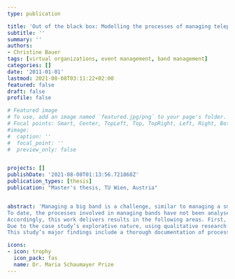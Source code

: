 ```yaml
---
type: publication

title: 'Out of the black box: Modelling the processes of managing telephone bands'
subtitle: ''
summary: ''
authors:
- Christine Bauer
tags: [virtual organizations, event management, band management]
categories: []
date: '2011-01-01'
lastmod: 2021-08-08T03:11:22+02:00
featured: false
draft: false
profile: false

# Featured image
# To use, add an image named `featured.jpg/png` to your page's folder.
# Focal points: Smart, Center, TopLeft, Top, TopRight, Left, Right, BottomLeft, Bottom, BottomRight.
#image:
#  caption: ''
#  focal_point: ''
#  preview_only: false


projects: []
publishDate: '2021-08-08T01:13:56.721868Z'
publication_types: [thesis]
publication: "Master's thesis, TU Wien, Austria"


abstract: 'Managing a big band is a challenge, similar to managing a small or medium-sized enterprise. A type of band particularly difficult to manage is a telephone band that does not have a fixed line-up of musicians. Together, the musicians form a virtual organisation with the bandleader as a focal company. Every participant in the organisation brings in a certain set of skills, has specific business goals, and has to bear some risks. The focal company has to assume full contractual liability to the event organiser. However, bandleaders managing these organisational constructs typically have an artistic background rather than a managerial one.<br>
To date, the processes involved in managing bands have not been analysed. It is nearly impossible to improve these processes because processes are not clear. In a competitive environment, members do not seek to share knowledge on processes with their competitors because knowledge on processes is a business asset. However, as virtual organisations, musicians and bandleaders are mutually dependent. Accordingly, knowledge sharing forms the basis for process improvements, which can only be achieved by joint efforts.<br>
Accordingly, this work delivers results in the following areas. First, this investigation targets the activities involved in managing a medium-sized telephone band, made transparent by modelling the processes. Second, this work analyses the resulting models and suggests points for improvement with particular emphasis on the adoption of information and communication technologies.<br>
Due to the case study’s explorative nature, using qualitative research methods appears to be the most appropriate alternative in this context. Data is collected through a semi- structured interview and direct participant-observation. Findings are modelled adhering to the UML (Unified Modeling Language) notation for activity diagrams. For deriving implications and suggestions for process improvement, a SWOT (strengths, weaknesses, opportunities, threats) analysis is performed.
This study’s major findings include a thorough documentation of processes, making tacit knowledge explicit. Emphasising the use of ICT (information and communication technologies), the findings provide a chronological sequence of activities that may be generalised to band and event management.'

icons:
- icon: trophy
  icon_pack: fas
  name: Dr. Maria Schaumayer Prize
---
```

